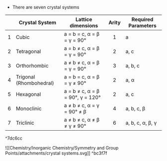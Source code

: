 
- There are seven crystal systems

|   | Crystal System          | Lattice dimensions               | Arity | Required Parameters |
|:-:|-------------------------|----------------------------------|:-----:|---------------------|
| 1 | Cubic                   | a = b = c, α = β = γ = 90°       |   1   | a                   |
| 2 | Tetragonal              | a = b ≠ c, α = β = γ = 90°       |   2   | a, c                |
| 3 | Orthorhombic            | a ≠ b ≠ c, α = β = γ = 90°       |   3   | a, b, c             |
| 4 | Trigonal (Rhombohedral) | a = b = c, α = β = γ ≠ 90°       |   2   | a, α                |
| 5 | Hexagonal               | a = b ≠ c, α = β = 90°, γ = 120° |   2   | a, c                |
| 6 | Monoclinic              | a ≠ b ≠ c, α = γ = 90° ≠ β       |   4   | a, b, c, β          |
| 7 | Triclinic               | a ≠ b ≠ c, α ≠ β ≠ γ ≠ 90°       |   6   | a, b, c, α, β, γ    |

^7dc6cc


![[Chemistry/Inorganic Chemistry/Symmetry and Group Points/attachments/crystal systems.svg]] ^bc3f7f